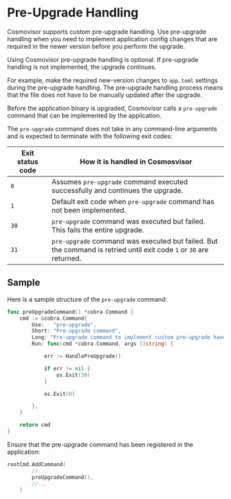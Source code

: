# Pre-Upgrade Handling

Cosmovisor supports custom pre-upgrade handling. Use pre-upgrade handling when
you need to implement application config changes that are required in the newer
version before you perform the upgrade.

Using Cosmovisor pre-upgrade handling is optional. If pre-upgrade handling is
not implemented, the upgrade continues.

For example, make the required new-version changes to `app.toml` settings during
the pre-upgrade handling. The pre-upgrade handling process means that the file
does not have to be manually updated after the upgrade.

Before the application binary is upgraded, Cosmovisor calls a `pre-upgrade`
command that can be implemented by the application.

The `pre-upgrade` command does not take in any command-line arguments and is
expected to terminate with the following exit codes:

| Exit status code | How it is handled in Cosmosvisor                                                                                    |
| ---------------- | ------------------------------------------------------------------------------------------------------------------- |
| `0`              | Assumes `pre-upgrade` command executed successfully and continues the upgrade.                                      |
| `1`              | Default exit code when `pre-upgrade` command has not been implemented.                                              |
| `30`             | `pre-upgrade` command was executed but failed. This fails the entire upgrade.                                       |
| `31`             | `pre-upgrade` command was executed but failed. But the command is retried until exit code `1` or `30` are returned. |

## Sample

Here is a sample structure of the `pre-upgrade` command:

```go
func preUpgradeCommand() *cobra.Command {
	cmd := &cobra.Command{
		Use:   "pre-upgrade",
		Short: "Pre-upgrade command",
        Long: "Pre-upgrade command to implement custom pre-upgrade handling",
		Run: func(cmd *cobra.Command, args []string) {

			err := HandlePreUpgrade()

			if err != nil {
				os.Exit(30)
			}

			os.Exit(0)

		},
	}

	return cmd
}
```

Ensure that the pre-upgrade command has been registered in the application:

```go
rootCmd.AddCommand(
		// ..
		preUpgradeCommand(),
		// ..
	)
```
